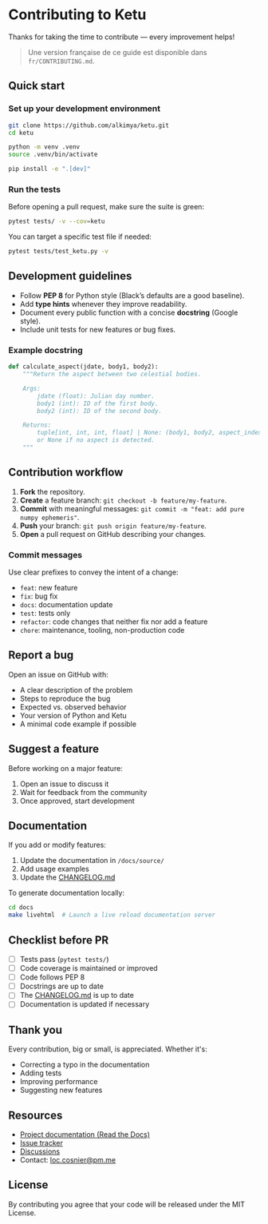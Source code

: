 # Contributing to Ketu

Thanks for taking the time to contribute — every improvement helps!

> Une version française de ce guide est disponible dans `fr/CONTRIBUTING.md`.

## Quick start

### Set up your development environment

```bash
git clone https://github.com/alkimya/ketu.git
cd ketu

python -m venv .venv
source .venv/bin/activate

pip install -e ".[dev]"
```

### Run the tests

Before opening a pull request, make sure the suite is green:

```bash
pytest tests/ -v --cov=ketu
```

You can target a specific test file if needed:

```bash
pytest tests/test_ketu.py -v
```

## Development guidelines

- Follow **PEP 8** for Python style (Black’s defaults are a good baseline).
- Add **type hints** whenever they improve readability.
- Document every public function with a concise **docstring** (Google style).
- Include unit tests for new features or bug fixes.

### Example docstring

```python
def calculate_aspect(jdate, body1, body2):
    """Return the aspect between two celestial bodies.

    Args:
        jdate (float): Julian day number.
        body1 (int): ID of the first body.
        body2 (int): ID of the second body.

    Returns:
        tuple[int, int, int, float] | None: (body1, body2, aspect_index, orb)
        or None if no aspect is detected.
    """
```

## Contribution workflow

1. **Fork** the repository.
2. **Create** a feature branch: `git checkout -b feature/my-feature`.
3. **Commit** with meaningful messages: `git commit -m "feat: add pure numpy ephemeris"`.
4. **Push** your branch: `git push origin feature/my-feature`.
5. **Open** a pull request on GitHub describing your changes.

### Commit messages

Use clear prefixes to convey the intent of a change:

- `feat`: new feature
- `fix`: bug fix
- `docs`: documentation update
- `test`: tests only
- `refactor`: code changes that neither fix nor add a feature
- `chore`: maintenance, tooling, non-production code

## Report a bug

Open an issue on GitHub with:

- A clear description of the problem
- Steps to reproduce the bug
- Expected vs. observed behavior
- Your version of Python and Ketu
- A minimal code example if possible

## Suggest a feature

Before working on a major feature:

1. Open an issue to discuss it
2. Wait for feedback from the community
3. Once approved, start development

## Documentation

If you add or modify features:

1. Update the documentation in `/docs/source/`
2. Add usage examples
3. Update the [CHANGELOG.md](../CHANGELOG.md)

To generate documentation locally:

```bash
cd docs
make livehtml  # Launch a live reload documentation server
```

## Checklist before PR

- [ ] Tests pass (`pytest tests/`)
- [ ] Code coverage is maintained or improved
- [ ] Code follows PEP 8
- [ ] Docstrings are up to date
- [ ] The [CHANGELOG.md](../CHANGELOG.md) is up to date
- [ ] Documentation is updated if necessary

## Thank you

Every contribution, big or small, is appreciated. Whether it's:

- Correcting a typo in the documentation
- Adding tests
- Improving performance
- Suggesting new features

## Resources

- [Project documentation (Read the Docs)](https://ketu.readthedocs.io/)
- [Issue tracker](https://github.com/alkimya/ketu/issues)
- [Discussions](https://github.com/alkimya/ketu/discussions)
- Contact: [loc.cosnier@pm.me](mailto:loc.cosnier@pm.me)

## License

By contributing you agree that your code will be released under the MIT License.
